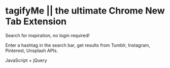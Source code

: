 # tagifyMe || the ultimate Chrome New Tab Extension

Search for inspiration, no login required!

Enter a hashtag in the search bar, get results from Tumblr, Instagram, Pinterest, Unsplash APIs.

JavaScript + jQuery